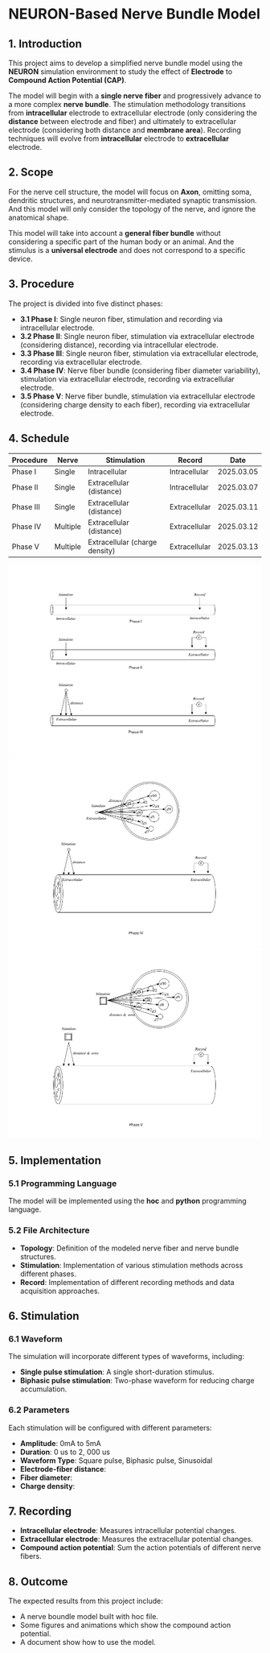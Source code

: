 # NEURON-Based Nerve Bundle Model

## 1. Introduction
This project aims to develop a simplified nerve bundle model using the **NEURON** simulation environment to study the effect of **Electrode** to **Compound Action Potential (CAP)**.

The model will begin with a **single nerve fiber** and progressively advance to a more complex **nerve bundle**. The stimulation methodology transitions from **intracellular** electrode to extracellular electrode (only considering the **distance** between electrode and fiber) and ultimately to extracellular electrode (considering both distance and **membrane area**). Recording techniques will evolve from **intracellular** electrode to **extracellular** electrode.

## 2. Scope
For the nerve cell structure, the model will focus on **Axon**, omitting soma, dendritic structures, and neurotransmitter-mediated synaptic transmission. And this model will only consider the topology of the nerve, and ignore the anatomical shape.

This model will take into account a **general fiber bundle** without considering a specific part of the human body or an animal. And the stimulus is a **universal electrode** and does not correspond to a specific device.

## 3. Procedure
The project is divided into five distinct phases:<br/>
- **3.1 Phase I**: Single neuron fiber, stimulation and recording via intracellular electrode.<br/>
- **3.2 Phase II**: Single neuron fiber, stimulation via extracellular electrode (considering distance), recording via intracellular electrode.<br/>
- **3.3 Phase III**: Single neuron fiber, stimulation via extracellular electrode, recording via extracellular electrode.<br/>
- **3.4 Phase IV**: Nerve fiber bundle (considering fiber diameter variability), stimulation via extracellular electrode, recording via extracellular electrode.<br/>
- **3.5 Phase V**: Nerve fiber bundle, stimulation via extracellular electrode (considering charge density to each fiber), recording via extracellular electrode.<br/>

## 4. Schedule
|Procedure|Nerve|Stimulation|Record|Date|
|-|-|-|-|-|
|Phase I|Single|Intracellular|Intracellular|2025.03.05|<br/>
|Phase II|Single|Extracellular (distance)|Intracellular|2025.03.07|<br/>
|Phase III|Single|Extracellular (distance)|Extracellular|2025.03.11|<br/>
|Phase IV|Multiple|Extracellular (distance)|Extracellular|2025.03.12|<br/>
|Phase V|Multiple|Extracellular (charge density)|Extracellular|2025.03.13|<br/>

![alt text](PhaseI-III.png)
![alt text](PhaseIV.png)
![alt text](PhaseV.png)

## 5. Implementation
### 5.1 Programming Language
The model will be implemented using the **hoc** and **python** programming language.

### 5.2 File Architecture
- **Topology**: Definition of the modeled nerve fiber and nerve bundle structures.
- **Stimulation**: Implementation of various stimulation methods across different phases.
- **Record**: Implementation of different recording methods and data acquisition approaches.

## 6. Stimulation
### 6.1 Waveform
The simulation will incorporate different types of waveforms, including:
- **Single pulse stimulation**: A single short-duration stimulus.
- **Biphasic pulse stimulation**: Two-phase waveform for reducing charge accumulation.

### 6.2 Parameters
Each stimulation will be configured with different parameters:
- **Amplitude**: 0mA to 5mA
- **Duration**: 0 us to 2, 000 us
- **Waveform Type**: Square pulse, Biphasic pulse, Sinusoidal
- **Electrode-fiber distance**:
- **Fiber diameter**:
- **Charge density**:

## 7. Recording
- **Intracellular electrode**: Measures intracellular potential changes.
- **Extracellular electrode**: Measures the extracellular potential changes.
- **Compound action potential**: Sum the action potentials of different nerve fibers.

## 8. Outcome
The expected results from this project include:
- A nerve boundle model built with hoc file.
- Some figures and animations which show the compound action potential.
- A document show how to use the model.